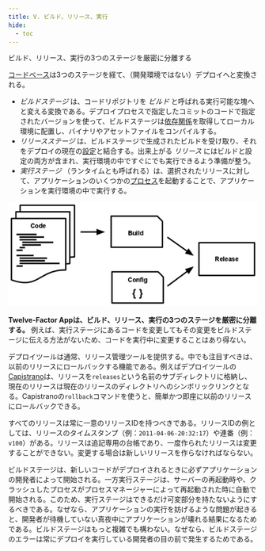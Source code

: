 ```yaml
---
title: V. ビルド、リリース、実行
hide:
  - toc
---
```

ビルド、リリース、実行の3つのステージを厳密に分離する

[コードベース](./codebase.md)は3つのステージを経て、（開発環境ではない）デプロイへと変換される。

* *ビルドステージ* は、コードリポジトリを *ビルド* と呼ばれる実行可能な塊へと変える変換である。デプロイプロセスで指定したコミットのコードで指定されたバージョンを使って、ビルドステージは[依存関係](./dependencies.md)を取得してローカル環境に配置し、バイナリやアセットファイルをコンパイルする。
* *リリースステージ* は、ビルドステージで生成されたビルドを受け取り、それをデプロイの現在の[設定](./config.md)と結合する。出来上がる *リリース* にはビルドと設定の両方が含まれ、実行環境の中ですぐにでも実行できるよう準備が整う。
* *実行ステージ* （ランタイムとも呼ばれる）は、選択されたリリースに対して、アプリケーションのいくつかの[プロセス](./processes.md)を起動することで、アプリケーションを実行環境の中で実行する。

![コードがビルドになり、ビルドと設定が結合されてリリースが作られる。](images/release.png)

**Twelve-Factor Appは、ビルド、リリース、実行の3つのステージを厳密に分離する。** 例えば、実行ステージにあるコードを変更してもその変更をビルドステージに伝える方法がないため、コードを実行中に変更することはあり得ない。

デプロイツールは通常、リリース管理ツールを提供する。中でも注目すべきは、以前のリリースにロールバックする機能である。例えばデプロイツールの[Capistrano](https://github.com/capistrano/capistrano/wiki)は、リリースを`releases`という名前のサブディレクトリに格納し、現在のリリースは現在のリリースのディレクトリへのシンボリックリンクとなる。Capistranoの`rollback`コマンドを使うと、簡単かつ即座に以前のリリースにロールバックできる。

すべてのリリースは常に一意のリリースIDを持つべきである。リリースIDの例としては、リリースのタイムスタンプ（例：`2011-04-06-20:32:17`）や連番（例：`v100`）がある。リリースは追記専用の台帳であり、一度作られたリリースは変更することができない。変更する場合は新しいリリースを作らなければならない。

ビルドステージは、新しいコードがデプロイされるときに必ずアプリケーションの開発者によって開始される。一方実行ステージは、サーバーの再起動時や、クラッシュしたプロセスがプロセスマネージャーによって再起動された時に自動で開始される。このため、実行ステージはできるだけ可変部分を持たないようにするべきである。なぜなら、アプリケーションの実行を妨げるような問題が起きると、開発者が待機していない真夜中にアプリケーションが壊れる結果になるためである。ビルドステージはもっと複雑でも構わない。なぜなら、ビルドステージのエラーは常にデプロイを実行している開発者の目の前で発生するためである。
